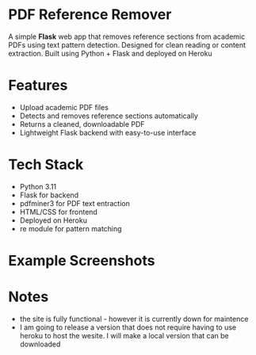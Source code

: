 # PDF Reference Remover

A simple **Flask** web app that removes reference sections from academic PDFs using text pattern detection. Designed for clean reading or content extraction. Built using Python + Flask and deployed on Heroku

# Features 
- Upload academic PDF files 
- Detects and removes reference sections automatically 
- Returns a cleaned, downloadable PDF
- Lightweight Flask backend with easy-to-use interface 

# Tech Stack 
- Python 3.11
- Flask for backend 
- pdfminer3 for PDF text entraction 
- HTML/CSS for frontend
- Deployed on Heroku
- re module for pattern matching

# Example Screenshots

# Notes 
- the site is fully functional - however it is currently down for maintence 
- I am going to release a version that does not require having to use heroku to host the wesite. I will make a local version that can be downloaded 
